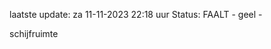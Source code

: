 laatste update: 
za 11-11-2023 22:18   uur 
Status: FAALT - geel - 
<div class="service Y">schijfruimte</div>